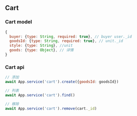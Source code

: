 ## Cart

### Cart model

```js
{
  buyer: {type: String, required: true}, // buyer user._id
  goodsId: {type: String, required: true}, // unit._id
  style: {type: String}, //unit
  goods: {type: Object}, // 详情
}
```

### Cart api

```js
// 添加
await App.service('cart').create({goodsId: goodsId})

// 列表
await App.service('cart').find()

// 移除
await App.service('cart').remove(cart._id)
```

